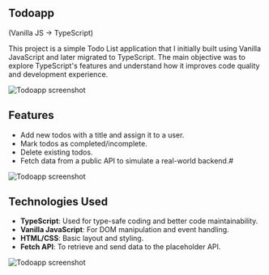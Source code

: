 ## Todoapp
(Vanilla JS → TypeScript)

This project is a simple Todo List application that I initially built using Vanilla JavaScript and later migrated to TypeScript. The main objective was to explore TypeScript's features and understand how it improves code quality and development experience.

![Todoapp screenshot](Screenshot1.png) 


## Features

- Add new todos with a title and assign it to a user.
- Mark todos as completed/incomplete.
- Delete existing todos.
- Fetch data from a public API to simulate a real-world backend.#

![Todoapp screenshot](Screenshot2.png) 


## Technologies Used

- **TypeScript**: Used for type-safe coding and better code maintainability.
- **Vanilla JavaScript**: For DOM manipulation and event handling.
- **HTML/CSS**: Basic layout and styling.
- **Fetch API**: To retrieve and send data to the placeholder API.

![Todoapp screenshot](Screenshot3.png) 